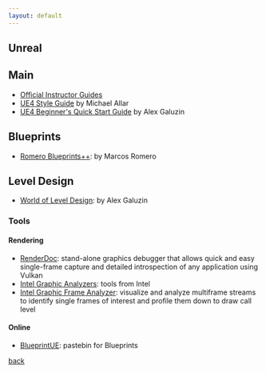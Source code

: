 ```yaml
---
layout: default
---
```


## Unreal

## Main

* [Official Instructor Guides](https://www.unrealengine.com/en-US/educators/resources)
* [UE4 Style Guide](https://github.com/Allar/ue4-style-guide) by Michael Allar
* [UE4 Beginner's Quick Start Guide](https://www.worldofleveldesign.com/store/free-guides/ue4-beginners-crash-course-guide.php) by Alex Galuzin

## Blueprints

* [Romero Blueprints++](https://romeroblueprints.blogspot.com/): by Marcos Romero

## Level Design

* [World of Level Design](https://www.worldofleveldesign.com/): by Alex Galuzin

### Tools

#### Rendering

* [RenderDoc](https://renderdoc.org/): stand-alone graphics debugger that allows quick and easy single-frame capture and detailed introspection of any application using Vulkan
* [Intel Graphic Analyzers](https://software.intel.com/content/www/us/en/develop/tools/graphics-performance-analyzers.html): tools from Intel
* [Intel Graphic Frame Analyzer](https://software.intel.com/content/www/us/en/develop/tools/graphics-performance-analyzers/graphics-frame-analyzer.html): visualize and analyze multiframe streams to identify single frames of interest and profile them down to draw call level



#### Online

* [BlueprintUE](https://blueprintue.com/): pastebin for Blueprints

[back](../)

